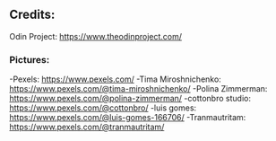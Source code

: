 
## Credits:

Odin Project: https://www.theodinproject.com/

### Pictures:

-Pexels: https://www.pexels.com/
-Tima Miroshnichenko: https://www.pexels.com/@tima-miroshnichenko/
-Polina Zimmerman: https://www.pexels.com/@polina-zimmerman/
-cottonbro studio: https://www.pexels.com/@cottonbro/
-luis gomes: https://www.pexels.com/@luis-gomes-166706/
-Tranmautritam: https://www.pexels.com/@tranmautritam/
